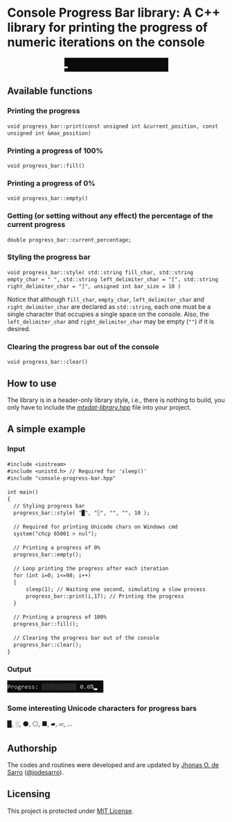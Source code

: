 # Console Progress Bar library: A C++ library for printing the progress of numeric iterations on the console


<p align="center" width="100%">
    <img src="https://github.com/jodesarro/console-progress-bar-library/blob/main/illustration.gif">
</p>

## Available functions

### Printing the progress
```
void progress_bar::print(const unsigned int &current_position, const unsigned int &max_position)
```

### Printing a progress of 100%
```
void progress_bar::fill()
```

### Printing a progress of 0%
```
void progress_bar::empty()
```

### Getting (or setting without any effect) the percentage of the current progress
```
double progress_bar::current_percentage;
```

### Styling the progress bar
```
void progress_bar::style( std::string fill_char, std::string empty_char = " ", std::string left_delimiter_char = "[", std::string right_delimiter_char = "]", unsigned int bar_size = 10 )
```
Notice that although `fill_char`, `empty_char`, `left_delimiter_char` and `right_delimiter_char` are declared as `std::string`, each one must be a single character that occupies a single space on the console. Also, the `left_delimiter_char` and `right_delimiter_char` may be empty (`""`) if it is desired.


### Clearing the progress bar out of the console
```
void progress_bar::clear()
```

## How to use

The library is in a header-only library style, i.e., there is nothing to build, you only have to include the <a href="mtxdat-library.hpp">*mtxdat-library.hpp*</a> file into your project.

## A simple example

### Input

```
#include <iostream>
#include <unistd.h> // Required for 'sleep()'
#include "console-progress-bar.hpp"

int main()
{
  // Styling progress bar
  progress_bar::style( "█", "░", "", "", 10 );
  
  // Required for printing Unicode chars on Windows cmd
  system("chcp 65001 > nul");

  // Printing a progress of 0%
  progress_bar::empty();

  // Loop printing the progress after each iteration
  for (int i=0; i<=98; i++)
  {
      sleep(1); // Waiting one second, simulating a slow process
      progress_bar::print(i,17); // Printing the progress
  }

  // Printing a progress of 100%
  progress_bar::fill();

  // Clearing the progress bar out of the console
  progress_bar::clear();
}
```

### Output

![Illustration](https://github.com/jodesarro/console-progress-bar-library/blob/main/example.gif)

### Some interesting Unicode characters for progress bars
█, ░, ⚫, ⚪, ■, ▰, ▱, ...

## Authorship

The codes and routines were developed and are updated by <a href="https://www.researchgate.net/profile/Jhonas-de-Sarro">Jhonas O. de Sarro</a> ([@jodesarro]( https://github.com/jodesarro )).

## Licensing

This project is protected under <a href="LICENSE">MIT License</a>.
